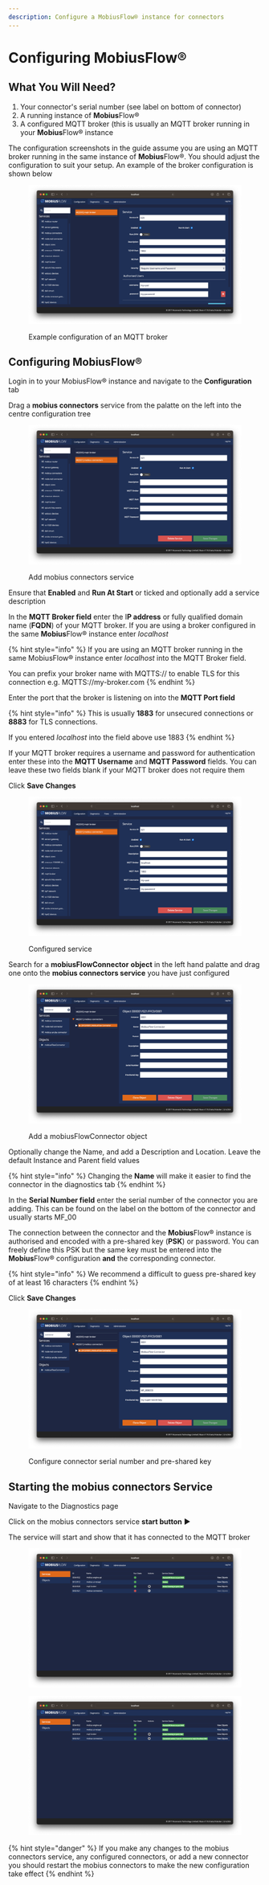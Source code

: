 ```yaml
---
description: Configure a MobiusFlow® instance for connectors
---
```


# Configuring MobiusFlow®

## What You Will Need?

1. Your connector's serial number (see label on bottom of connector)
2. A running instance of **Mobius**Flow®
3. A configured MQTT broker (this is usually an MQTT broker running in your **Mobius**Flow® instance

The configuration screenshots in the guide assume you are using an MQTT broker running in the same instance of **Mobius**Flow®. You should adjust the configuration to suit your setup. An example of the broker configuration is shown below

<figure><img src="../../.gitbook/assets/Screenshot 2023-03-10 at 13.22.20.png" alt=""><figcaption><p>Example configuration of an MQTT broker</p></figcaption></figure>

## Configuring MobiusFlow®

Login in to your MobiusFlow® instance and navigate to the **Configuration** tab

Drag a **mobius connectors** service from the palatte on the left into the centre configuration tree

<figure><img src="../../.gitbook/assets/Screenshot 2023-03-10 at 13.25.34.png" alt=""><figcaption><p>Add mobius connectors service</p></figcaption></figure>

Ensure that **Enabled** and **Run At Start** or ticked and optionally  add a service description

In the **MQTT Broker field** enter the I**P address** or fully qualified domain name (**FQDN**) of your MQTT broker. If you are using a broker configured in the same **Mobius**Flow® instance enter _localhost_

{% hint style="info" %}
If you are using an MQTT broker running in the same MobiusFlow® instance enter _localhost_ into the MQTT Broker field.

You can prefix your broker name with MQTTS:// to enable TLS for this connection e.g. MQTTS://my-broker.com
{% endhint %}

Enter the port that the broker is listening on into the **MQTT Port field**

{% hint style="info" %}
This is usually **1883** for unsecured connections or **8883** for TLS connections.

If you entered _localhost_ into the field above use 1883
{% endhint %}

If your MQTT broker requires a username and password for authentication enter these into the **MQTT Username** and **MQTT Password** fields. You can leave these two fields blank if your MQTT broker does not require them

Click **Save Changes**

<figure><img src="../../.gitbook/assets/Screenshot 2023-03-10 at 13.26.43.png" alt=""><figcaption><p>Configured service</p></figcaption></figure>

Search for a **mobiusFlowConnector** **object** in the left hand palatte and drag one onto the **mobius connectors service** you have just configured

<figure><img src="../../.gitbook/assets/Screenshot 2023-03-10 at 13.28.00.png" alt=""><figcaption><p>Add a mobiusFlowConnector object</p></figcaption></figure>

Optionally change the Name, and add a Description and Location. Leave the default Instance and Parent field values

{% hint style="info" %}
Changing the **Name** will make it easier to find the connector in the diagnostics tab
{% endhint %}

In the **Serial Number field** enter the serial number of the connector you are adding. This can be found on the label on the bottom of the connector and usually starts MF\_00

The connection between the connector and the **Mobius**Flow® instance is authorised and encoded with a pre-shared key (**PSK**) or password. You can freely define this PSK but the same key must be entered into the **Mobius**Flow® configuration **and** the corresponding connector.

{% hint style="info" %}
We recommend a difficult to guess pre-shared key of at least 16 characters
{% endhint %}

Click **Save Changes**

<figure><img src="../../.gitbook/assets/Screenshot 2023-03-10 at 14.11.40.png" alt=""><figcaption><p>Configure connector serial number and pre-shared key</p></figcaption></figure>

## Starting the mobius connectors Service

Navigate to the Diagnostics page

Click on the mobius connectors service **start button** ▶️

The service will start and show that it has connected to the MQTT broker

<div>

<figure><img src="../../.gitbook/assets/Screenshot 2023-03-10 at 14.13.16.png" alt=""><figcaption></figcaption></figure>

 

<figure><img src="../../.gitbook/assets/Screenshot 2023-03-10 at 14.13.25.png" alt=""><figcaption></figcaption></figure>

</div>

{% hint style="danger" %}
If you make any changes to the mobius connectors service, any configured connectors, or add a new connector you should restart the mobius connectors to make the new configuration take effect
{% endhint %}
